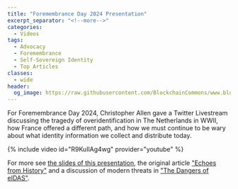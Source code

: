 ```yaml
---
title: "Foremembrance Day 2024 Presentation"
excerpt_separator: "<!--more-->"
categories:
  - Videos
tags:
  - Advocacy
  - Foremembrance
  - Self-Sovereign Identity
  - Top Articles
classes:
  - wide
header:
  og_image: https://raw.githubusercontent.com/BlockchainCommons/www.blockchaincommons.com/master/images/posts/amsterdam.jpg
---
```


For Foremembrance Day 2024, Christopher Allen gave a Twitter Livestream discussing the tragedy of overidentification in The Netherlands in WWII, how France offered a different path, and how we must continue to be wary about what identity information we collect and distribute today.

{% include video id="R9KuIlAg4wg" provider="youtube" %}

For more see [the slides of this presentation](https://github.com/BlockchainCommons/Gordian-Developer-Community/blob/master/meetings/2024/03-27/foremembrance-presentation.pdf), the original article ["Echoes from History"](https://www.blockchaincommons.com/articles/echoes-history/) and a discussion of modern threats in ["The Dangers of eIDAS"](https://www.blockchaincommons.com/articles/eidas/). 

